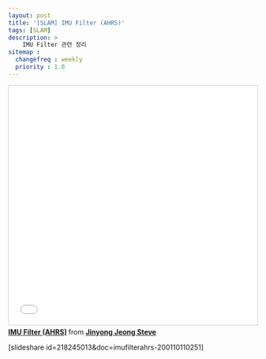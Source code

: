 ```yaml
---
layout: post
title: '[SLAM] IMU Filter (AHRS)'
tags: [SLAM]
description: >
    IMU Filter 관련 정리
sitemap :
  changefreq : weekly
  priority : 1.0
---
```


<iframe src="//www.slideshare.net/slideshow/embed_code/key/rhqDlzVDed1uNT" width="595" height="485" frameborder="0" marginwidth="0" marginheight="0" scrolling="no" style="border:1px solid #CCC; border-width:1px; margin-bottom:5px; max-width: 100%;" allowfullscreen> </iframe> <div style="margin-bottom:5px"> <strong> <a href="//www.slideshare.net/JinyongJeongSteve/imu-filter-ahrs-218245013" title="IMU Filter (AHRS)" target="_blank">IMU Filter (AHRS)</a> </strong> from <strong><a href="https://www.slideshare.net/JinyongJeongSteve" target="_blank">Jinyong Jeong Steve</a></strong> </div>


[slideshare id=218245013&doc=imufilterahrs-200110110251]


